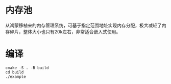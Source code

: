 # 内存池
从鸿蒙移植来的内存管理系统，可基于指定范围地址实现内存分配，极大减轻了内存碎片，整体大小也只有20k左右，非常适合嵌入式使用。
# 编译
```
cmake -S . -B build
cd build
./example
```
